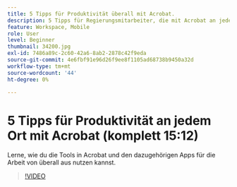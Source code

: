 ```yaml
---
title: 5 Tipps für Produktivität überall mit Acrobat.
description: 5 Tipps für Regierungsmitarbeiter, die mit Acrobat an jedem Ort arbeiten.
feature: Workspace, Mobile
role: User
level: Beginner
thumbnail: 34200.jpg
exl-id: 7486a89c-2c60-42a6-8ab2-2878c42f9eda
source-git-commit: 4e6fbf91e96d26f9ee8f1105ad68738b9450a32d
workflow-type: tm+mt
source-wordcount: '44'
ht-degree: 0%

---
```


# 5 Tipps für Produktivität an jedem Ort mit Acrobat (komplett 15:12)

Lerne, wie du die Tools in Acrobat und den dazugehörigen Apps für die Arbeit von überall aus nutzen kannst.

>[!VIDEO](https://video.tv.adobe.com/v/34200?quality=12&learn=on&hidetitle=true)
